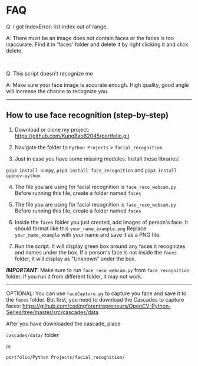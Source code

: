 <h1>FAQ</h1>

<p>Q: I got IndexError: list index out of range.</p>
<p>A: There must be an image does not contain faces or the faces is too inaccurate. Find it in 'faces' folder and delete it by right clicking it and click delete.</p><br>

<p>Q: This script doesn't recognize me</p>
<p>A: Make sure your face image is accurate enough. High quality, good angle will increase the chance to recognize you.</p>

---

<h2>How to use face recognition (step-by-step)</h2>

1. Download or clone my project: https://github.com/KungBao82045/portfolio.git

2. Navigate the folder to `Python Projects` > `facial_recognition`

3. Just in case you have some missing modules. Install these libraries:

`pip3 install numpy`,
`pip3 install face_recognition` and
`pip3 install opencv-python`


4. The file you are using for facial recognition is `face_reco_webcam.py` Before running this file, create a folder named `faces`

      

4. The file you are using for facial recognition is `face_reco_webcam.py` Before running this file, create a folder named `faces`
   

5. Inside the `faces` folder you just created, add images of person's face. It should format like this `your_name_example.png` Replace `your_name_example` with your name and save it as a PNG file.

6. Run the script. It will display green box around any faces it recognizes and names under the box. If a person's face is not inside the `faces` folder, it will display as "Unknown" under the box.


**_IMPORTANT_**: Make sure to run `face_reco_webcam.py` from `face_recognition` folder. If you run it from different folder, it may not work.


---

OPTIONAL: You can use `faceCapture.py` to capture you face and save it to the `faces` folder. But first, you need to download the Cascades to capture faces: https://github.com/codingforentrepreneurs/OpenCV-Python-Series/tree/master/src/cascades/data

After you have downloaded the cascade, place

`cascades/data/` folder

in

`portfolio/Python Projects/facial_recognition/`
